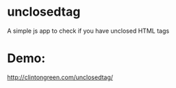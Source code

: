 # unclosedtag
A simple js app to check if you have unclosed HTML tags
# Demo:
http://clintongreen.com/unclosedtag/
